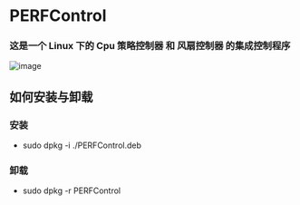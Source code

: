 # PERFControl
### 这是一个 Linux 下的 Cpu 策略控制器 和 风扇控制器 的集成控制程序
![image](https://github.com/sixylc/PERFControl/assets/78344034/a81877ea-6b02-41be-9b1e-790d0de11206)

## 如何安装与卸载
### 安装
- sudo dpkg -i ./PERFControl.deb
### 卸载
- sudo dpkg -r PERFControl
